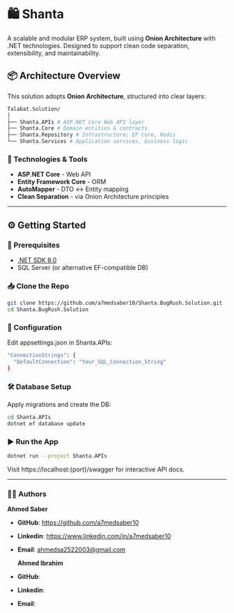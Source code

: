 # 🛍 Shanta

A scalable and modular ERP system, built using **Onion Architecture** with .NET technologies. Designed to support clean code separation, extensibility, and maintainability.

## 📦 Architecture Overview

This solution adopts **Onion Architecture**, structured into clear layers:
```bash
Talabat.Solution/
│
├── Shanta.APIs # ASP.NET Core Web API layer
├── Shanta.Core # Domain entities & contracts
├── Shanta.Repository # Infrastructure: EF Core, Redis
└── Shanta.Services # Application services, business logic
```

### 🔁 Technologies & Tools

- **ASP.NET Core** - Web API
- **Entity Framework Core** - ORM
- **AutoMapper** - DTO ↔ Entity mapping
- **Clean Separation** - via Onion Architecture principles

---

## ⚙️ Getting Started

### 🧰 Prerequisites

- [.NET SDK 8.0](https://dotnet.microsoft.com/en-us/download)
- SQL Server (or alternative EF-compatible DB)

### 📥 Clone the Repo

```bash
git clone https://github.com/a7medsaber10/Shanta.BugRush.Solution.git
cd Shanta.BugRush.Solution
```

### 🔧 Configuration
Edit appsettings.json in Shanta.APIs:
```bash
"ConnectionStrings": {
  "DefaultConnection": "Your_SQL_Connection_String"
}
```

### 🛠️ Database Setup
Apply migrations and create the DB:

```bash
cd Shanta.APIs
dotnet ef database update
```

### ▶️ Run the App
```bash
dotnet run --project Shanta.APIs
```
Visit https://localhost:{port}/swagger for interactive API docs.

---

### 👨‍💻 Authors
**Ahmed Saber**
- **GitHub**: https://github.com/a7medsaber10
- **Linkedin**: https://www.linkedin.com/in/a7medsaber10
- **Email**: ahmedsa2522003@gmail.com

  **Ahmed Ibrahim**
- **GitHub**: 
- **Linkedin**: 
- **Email**: 

